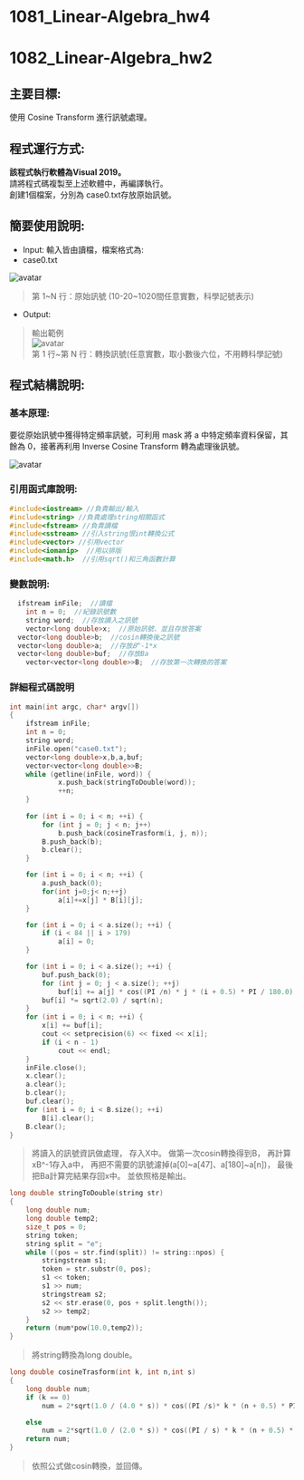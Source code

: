 # 1081_Linear-Algebra_hw4
# 1082_Linear-Algebra_hw2  
## 主要目標:  
使用 Cosine Transform 進行訊號處理。   

## 程式運行方式:  

**該程式執行軟體為Visual 2019。**   
請將程式碼複製至上述軟體中，再編譯執行。  
創建1個檔案，分別為 case0.txt存放原始訊號。

## 簡要使用說明:  
- Input: 輸入皆由讀檔，檔案格式為: 
- case0.txt  

![avatar](https://upload.cc/i1/2020/10/24/Se9faK.png) 
> 第 1~N 行：原始訊號 (10-20~1020間任意實數，科學記號表示)

- Output:  
> 輸出範例  
![avatar](https://upload.cc/i1/2020/10/24/Fqv6G1.png)   
> 第 1 行~第 N 行：轉換訊號(任意實數，取小數後六位，不用轉科學記號)  

## 程式結構說明:  

### 基本原理:  
要從原始訊號中獲得特定頻率訊號，可利用 mask 將 a 中特定頻率資料保留，其餘為 0，接著再利用 Inverse Cosine Transform 轉為處理後訊號。 

![avatar](https://upload.cc/i1/2020/10/24/1uAgmj.png)   

### 引用函式庫說明:
```cpp
#include<iostream> //負責輸出/輸入
#include<string> //負責處理string相關函式
#include<fstream> //負責讀檔
#include<sstream> //引入string恨int轉換公式
#include<vector> //引用vector
#include<iomanip>  //用以排版
#include<math.h>  //引用sqrt()和三角函數計算
```

### 變數說明:
```cpp
  ifstream inFile;  //讀檔
	int n = 0;  //紀錄訊號數
	string word;  //存放讀入之訊號  
	vector<long double>x;  //原始訊號、並且存放答案
  vector<long double>b;  //cosin轉換後之訊號
  vector<long double>a;  //存放𝐵^-1*x
  vector<long double>buf;  //存放Ba
	vector<vector<long double>>B;  //存放第一次轉換的答案
```
### 詳細程式碼說明

```cpp
int main(int argc, char* argv[])
{
	ifstream inFile;
	int n = 0;
	string word;
	inFile.open("case0.txt");
	vector<long double>x,b,a,buf;
	vector<vector<long double>>B;
	while (getline(inFile, word)) {	
			x.push_back(stringToDouble(word));
			++n;
	}
	
	for (int i = 0; i < n; ++i) {
		for (int j = 0; j < n; j++) 
			b.push_back(cosineTrasform(i, j, n));
		B.push_back(b);
		b.clear();
	}

	for (int i = 0; i < n; ++i) {
		a.push_back(0);
		for(int j=0;j< n;++j)
			a[i]+=x[j] * B[i][j];
	}

	for (int i = 0; i < a.size(); ++i) {
		if (i < 84 || i > 179)
			a[i] = 0;
	}

	for (int i = 0; i < a.size(); ++i) {
		buf.push_back(0);
		for (int j = 0; j < a.size(); ++j) 
			buf[i] += a[j] * cos((PI /n) * j * (i + 0.5) * PI / 180.0);
		buf[i] *= sqrt(2.0) / sqrt(n);
	}
	for (int i = 0; i < n; ++i) {
		x[i] += buf[i];
		cout << setprecision(6) << fixed << x[i];
		if (i < n - 1)
			cout << endl;
	}
	inFile.close();
	x.clear();
	a.clear();
	b.clear();
	buf.clear();
	for (int i = 0; i < B.size(); ++i) 
		B[i].clear();
	B.clear();
}
```
> 將讀入的訊號資訊做處理，
> 存入X中。
> 做第一次cosin轉換得到B，
> 再計算xB^-1存入a中，
> 再把不需要的訊號濾掉(a[0]~a[47]、a[180]~a[n])，
> 最後把Ba計算完結果存回x中。
> 並依照格是輸出。

```cpp
long double stringToDouble(string str)
{
	long double num;
	long double temp2;
	size_t pos = 0;
	string token;
	string split = "e";
	while ((pos = str.find(split)) != string::npos) {
		stringstream s1;
		token = str.substr(0, pos);
		s1 << token;
		s1 >> num;
		stringstream s2;
		s2 << str.erase(0, pos + split.length());
		s2 >> temp2;
	}
	return (num*pow(10.0,temp2));
}
```
> 將string轉換為long double。  

```cpp
long double cosineTrasform(int k, int n,int s)
{
	long double num;
	if (k == 0) 
		num = 2*sqrt(1.0 / (4.0 * s)) * cos((PI /s)* k * (n + 0.5) * PI / 180.0);

	else 
		num = 2*sqrt(1.0 / (2.0 * s)) * cos((PI / s) * k * (n + 0.5) * PI / 180.0);
	return num;
}
```
> 依照公式做cosin轉換，並回傳。
